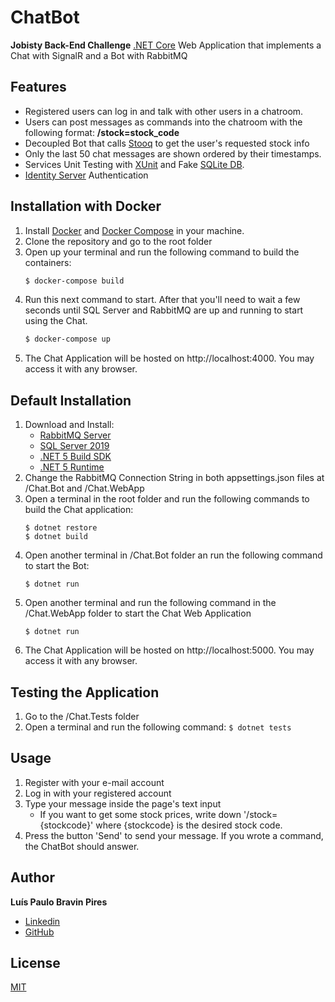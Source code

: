 
# ChatBot

**Jobisty Back-End Challenge**
[.NET Core](https://dotnet.microsoft.com/download) Web Application that implements a Chat with SignalR and a Bot with RabbitMQ
## Features
- Registered users can log in and talk with other users in a chatroom.
- Users can post messages as commands into the chatroom with the following format: **/stock=stock_code**
- Decoupled Bot that calls [Stooq](stooq.com) to get the user's requested stock info
- Only the last 50 chat messages are shown ordered by their timestamps.
- Services Unit Testing with [XUnit](https://xunit.net/) and Fake [SQLite DB](https://www.sqlite.org/).
- [Identity Server](https://identityserver.io/) Authentication

## Installation with Docker

1. Install [Docker](https://docker.com) and [Docker Compose](https://docs.docker.com/compose/install/) in your machine.
2. Clone the repository and go to the root folder
3. Open up your terminal and run the following command to build the containers: 
	```bash
	$ docker-compose build
	```
4. Run this next command to start. After that you'll need to wait a few seconds until SQL Server and RabbitMQ are up and running to start using the Chat.
	```bash
	$ docker-compose up
	```
5. The Chat Application will be hosted on http://localhost:4000. You may access it with any browser.

## Default Installation
1.  Download and Install:
	- [RabbitMQ Server](https://www.rabbitmq.com/download.html) 
	- [SQL Server 2019](https://www.microsoft.com/en-us/sql-server/sql-server-2019)
	 - [.NET 5 Build SDK](https://dotnet.microsoft.com/download/dotnet/5.0) 
	 - [.NET 5 Runtime](https://dotnet.microsoft.com/download/dotnet/5.0) 
2.  Change the RabbitMQ Connection String in both appsettings.json files at /Chat.Bot and /Chat.WebApp
3.  Open a terminal in the root folder and run the following commands to build the Chat application:
	```
	$ dotnet restore
	$ dotnet build
	```
4.  Open another terminal in /Chat.Bot folder an run the following command to start the Bot:
	```
	$ dotnet run
	```
5.  Open another terminal and run the following command in the /Chat.WebApp folder to start the Chat Web Application
	```
	$ dotnet run
	```
6.  The Chat Application will be hosted on http://localhost:5000. You may access it with any browser.
## Testing the Application
1. Go to the /Chat.Tests folder
2. Open a terminal and run the following command:
```$ dotnet tests```
## Usage

1. Register with your e-mail account
2. Log in with your registered account
3. Type your message inside the page's text input
	- If you want to get some stock prices, write down '/stock={stockcode}' where {stockcode} is the desired stock code. 
4. Press the button 'Send' to send your message. If you wrote a command, the ChatBot should answer.
## Author
**Luís Paulo Bravin Pires**
- [Linkedin](https://www.linkedin.com/in/lu%C3%ADs-paulo-bravin-291348110/)
- [GitHub](https://github.com/lupabravin/)

## License
[MIT](https://choosealicense.com/licenses/mit/)
